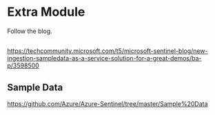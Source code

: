 # Extra Module

Follow the blog.

## 
https://techcommunity.microsoft.com/t5/microsoft-sentinel-blog/new-ingestion-sampledata-as-a-service-solution-for-a-great-demos/ba-p/3598500


## Sample Data
https://github.com/Azure/Azure-Sentinel/tree/master/Sample%20Data
